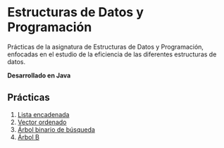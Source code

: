 # Estructuras de Datos y Programación

Prácticas de la asignatura de Estructuras de Datos y Programación, enfocadas en el estudio de la eficiencia de las diferentes estructuras de datos.

**Desarrollado en Java**

## Prácticas

1. [Lista encadenada](./ListaEncadenada/)
2. [Vector ordenado](./VectorOrdenado/)
3. [Árbol binario de búsqueda](./ArbolBinarioDeBusqueda/)
4. [Árbol B](./ArbolB/)
